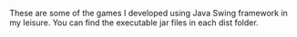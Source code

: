 These are some of the games I developed using Java Swing framework in my leisure.
You can find the executable jar files in each dist folder.